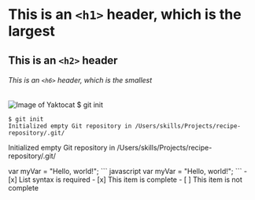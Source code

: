 # This is an `<h1>` header, which is the largest

## This is an `<h2>` header

###### This is an `<h6>` header, which is the smallest
![Image of Yaktocat](https://octodex.github.com/images/yaktocat.png)
$ git init
```
$ git init
Initialized empty Git repository in /Users/skills/Projects/recipe-repository/.git/
```
Initialized empty Git repository in /Users/skills/Projects/recipe-repository/.git/
<P>var myVar = "Hello, world!";
``` javascript
var myVar = "Hello, world!";
```
- [x] List syntax is required
- [x] This item is complete
- [ ] This item is not complete
  

  
